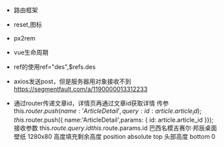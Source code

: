 * 路由框架
* reset,图标
* px2rem
* vue生命周期
* ref的使用ref="des",$refs.des
* axios发送post，但是服务器用对象接收不到 https://segmentfault.com/a/1190000013312233

* 通过router传递文章id，详情页再通过文章id获取详情
传参
this.$router.push({  name:'ArticleDetail',query: { id:  article.article_id }});
this.$router.push({  name:'ArticleDetail',params: { id:  article.article_id }});
接收参数
this.$route.query.id
this.$route.params.id
巴西名模吉赛尔·邦辰桌面壁纸 1280x80
高度填充剩余高度
    position absolute
    top 头部高度
    bottom 0
